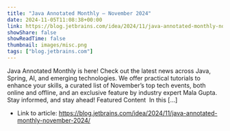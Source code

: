 ```yaml
---
title: "Java Annotated Monthly – November 2024"
date: 2024-11-05T11:08:38+00:00
link: https://blog.jetbrains.com/idea/2024/11/java-annotated-monthly-november-2024/
showShare: false
showReadTime: false
thumbnail: images/misc.png
tags: ["blog.jetbrains.com"]
---
```

Java Annotated Monthly is here! Check out the latest news across Java, Spring, AI, and emerging technologies. We offer practical tutorials to enhance your skills, a curated list of November’s top tech events, both online and offline, and an exclusive feature by industry expert Mala Gupta. Stay informed, and stay ahead! Featured Content  In this […]

- Link to article: https://blog.jetbrains.com/idea/2024/11/java-annotated-monthly-november-2024/